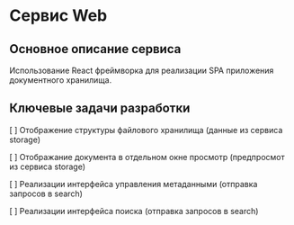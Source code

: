 # Сервис Web

## Основное описание сервиса
Использование React фреймворка для реализации SPA приложения документного хранилища.

## Ключевые задачи разработки

[ ] Отображение структуры файлового хранилища (данные из сервиса storage)

[ ] Отображание документа в отдельном окне просмотр (предпросмот из сервиса storage)

[ ] Реализации интерфейса управления метаданными (отправка запросов в search)

[ ] Реализации интерфейса поиска (отправка запросов в search)
